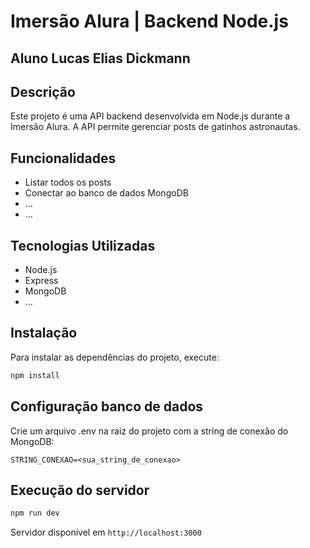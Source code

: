 # Imersão Alura | Backend Node.js

## Aluno Lucas Elias Dickmann

## Descrição

Este projeto é uma API backend desenvolvida em Node.js durante a Imersão Alura. A API permite gerenciar posts de gatinhos astronautas.

## Funcionalidades

- Listar todos os posts
- Conectar ao banco de dados MongoDB
- ...
- ...

## Tecnologias Utilizadas

- Node.js
- Express
- MongoDB
- ...

## Instalação

Para instalar as dependências do projeto, execute:

```sh
npm install
```

## Configuração banco de dados

Crie um arquivo .env na raiz do projeto com a string de conexão do MongoDB:

`STRING_CONEXAO=<sua_string_de_conexao>`

## Execução do servidor

```sh
npm run dev
```

Servidor disponível em `http://localhost:3000`
